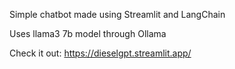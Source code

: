 Simple chatbot made using Streamlit and LangChain

Uses llama3 7b model through Ollama

Check it out: https://dieselgpt.streamlit.app/
